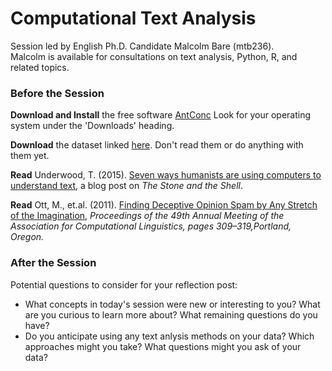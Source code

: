
# Computational Text Analysis    
  
Session led by English Ph.D. Candidate Malcolm Bare (mtb236).  
Malcolm is available for consultations on text analysis, Python, R, and related topics.  

### Before the Session  

**Download and Install** the free software [AntConc](http://www.laurenceanthony.net/software/antconc/)
Look for your operating system under the 'Downloads' heading.

**Download** the dataset linked [here](https://drive.google.com/drive/folders/1Ez7OAh1opvfHogLPWWCu1KBj8L2Md-Tx?usp=sharing). Don't read them or do anything with them yet.

**Read** Underwood, T. (2015). [Seven ways humanists are using computers to understand text](https://tedunderwood.com/2015/06/04/seven-ways-humanists-are-using-computers-to-understand-text/), a blog post on *The Stone and the Shell*.

**Read** Ott, M., et.al. (2011). [Finding Deceptive Opinion Spam by Any Stretch of the Imagination](https://dl.acm.org/doi/pdf/10.5555/2002472.2002512?download=true), *Proceedings of the 49th Annual Meeting of the Association for Computational Linguistics, pages 309–319,Portland, Oregon.*


### After the Session
  
Potential questions to consider for your reflection post:  
* What concepts in today's session were new or interesting to you? What are you curious to learn more about? What remaining questions do you have?  
* Do you anticipate using any text anlysis methods on your data? Which approaches might you take? What questions might you ask of your data?   
  

